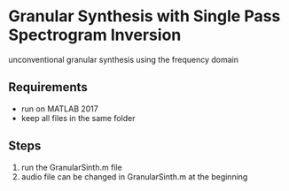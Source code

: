 # Granular Synthesis with Single Pass Spectrogram Inversion

unconventional granular synthesis using the frequency domain

## Requirements

* run on MATLAB 2017
* keep all files in the same folder

## Steps

1. run the GranularSinth.m file
2. audio file can be changed in GranularSinth.m at the beginning 

